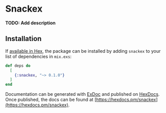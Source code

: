 # Snackex

**TODO: Add description**

## Installation

If [available in Hex](https://hex.pm/docs/publish), the package can be installed
by adding `snackex` to your list of dependencies in `mix.exs`:

```elixir
def deps do
  [
    {:snackex, "~> 0.1.0"}
  ]
end
```

Documentation can be generated with [ExDoc](https://github.com/elixir-lang/ex_doc)
and published on [HexDocs](https://hexdocs.pm). Once published, the docs can
be found at [https://hexdocs.pm/snackex](https://hexdocs.pm/snackex).

